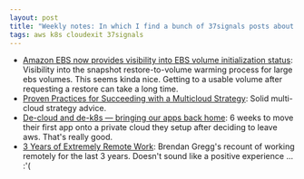 ```yaml
---
layout: post
title: "Weekly notes: In which I find a bunch of 37signals posts about post cloud life which don't sound terrible at all"
tags: aws k8s cloudexit 37signals
---
```


* [Amazon EBS now provides visibility into EBS volume initialization status](https://aws.amazon.com/about-aws/whats-new/2025/07/amazon-ebs-visibility-volume-initialization-status/): Visibility into the snapshot restore-to-volume warming process for large ebs volumes. This seems kinda nice. Getting to a usable volume after requesting a restore can take a long time.
* [Proven Practices for Succeeding with a Multicloud Strategy](https://aws.amazon.com/blogs/enterprise-strategy/proven-practices-for-succeeding-with-a-multicloud-strategy/?): Solid multi-cloud strategy advice.
* [De-cloud and de-k8s — bringing our apps back home](https://dev.37signals.com/bringing-our-apps-back-home/): 6 weeks to move their first app onto a private cloud they setup after deciding to leave aws. That's really good.
* [3 Years of Extremely Remote Work](https://www.brendangregg.com/blog/2025-05-22/3-years-of-extremely-remote-work.html): Brendan Gregg's recount of working remotely for the last 3 years. Doesn't sound like a positive experience ... :'(